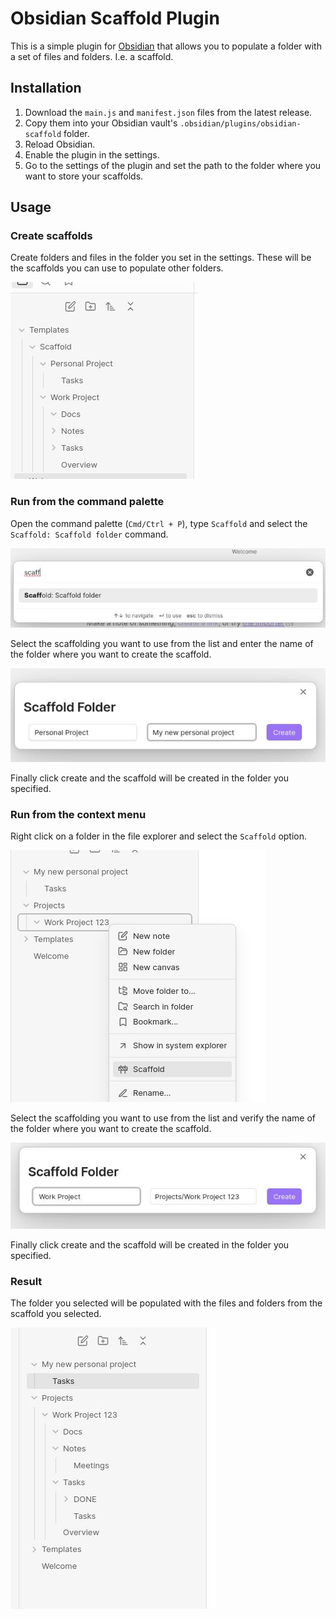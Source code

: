 # Obsidian Scaffold Plugin

This is a simple plugin for [Obsidian](https://obsidian.md) that allows you to populate a folder with a set of files and folders. I.e. a scaffold.

## Installation

1. Download the `main.js` and `manifest.json` files from the latest release.
2. Copy them into your Obsidian vault's `.obsidian/plugins/obsidian-scaffold` folder.
3. Reload Obsidian.
4. Enable the plugin in the settings.
5. Go to the settings of the plugin and set the path to the folder where you want to store your scaffolds.

## Usage

### Create scaffolds

Create folders and files in the folder you set in the settings. These will be the scaffolds you can use to populate other folders.

![Scaffolds list](docs/images/scaffolds_list.jpg)


### Run from the command palette

Open the command palette (`Cmd/Ctrl + P`), type `Scaffold` and select the `Scaffold: Scaffold folder` command.

![Command palette](docs/images/scaffold_folder_command.jpg)

Select the scaffolding you want to use from the list and enter the name of the folder where you want to create the scaffold.

![Scaffold folder modal](docs/images/scaffold_folder_modal.jpg)

Finally click create and the scaffold will be created in the folder you specified.

### Run from the context menu

Right click on a folder in the file explorer and select the `Scaffold` option.

![Context menu](docs/images/scaffold_menu_entry.jpg)

Select the scaffolding you want to use from the list and verify the name of the folder where you want to create the scaffold.

![Scaffold folder modal from menu](docs/images/scaffold_folder_modal_from_menu.jpg)

Finally click create and the scaffold will be created in the folder you specified.


### Result

The folder you selected will be populated with the files and folders from the scaffold you selected.

![Populated folders](docs/images/result.jpg)
